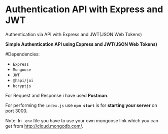 # Authentication API with Express and JWT
 Authentication via API with Express and JWT(JSON Web Tokens)

**Simple Authentication API using Express and JWT(JSON Web Tokens)**

#Dependencies:
- `Express`
- `Mongoose`
- `JWT`
- `@hapi/joi`
- `bcryptjs`

For Request and Response i have used **Postman**.

For performing the `index.js` use  **`npm start`** is for **starting your server** on port 3000.

Note:
In `.env` file you have to use your own mongoose link which you can get from http://cloud.mongodb.com/.
